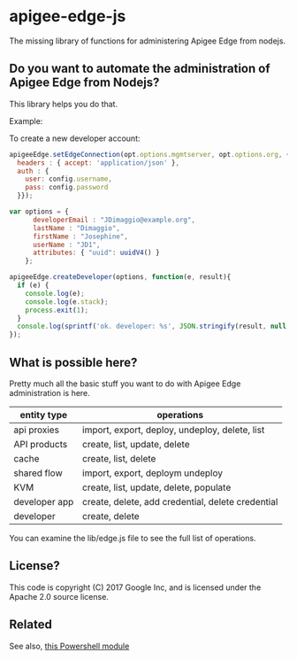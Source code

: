 # apigee-edge-js

The missing library of functions for administering Apigee Edge from nodejs.

## Do you want to automate the administration of Apigee Edge from Nodejs?

This library helps you do that.

Example:

To create a new developer account:

```js
apigeeEdge.setEdgeConnection(opt.options.mgmtserver, opt.options.org, {
  headers : { accept: 'application/json' },
  auth : {
    user: config.username,
    pass: config.password
  }});

var options = {
      developerEmail : "JDimaggio@example.org",
      lastName : "Dimaggio",
      firstName : "Josephine",
      userName : "JD1",
      attributes: { "uuid": uuidV4() }
    };

apigeeEdge.createDeveloper(options, function(e, result){
  if (e) {
    console.log(e);
    console.log(e.stack);
    process.exit(1);
  }
  console.log(sprintf('ok. developer: %s', JSON.stringify(result, null, 2)));
});

```

## What is possible here?

Pretty much all the basic stuff you want to do with Apigee Edge administration is here.

|    entity type       |  operations                                    |
| -------------------- | ---------------------------------------------- |
| api proxies          | import, export, deploy, undeploy, delete, list | 
| API products         | create, list, update, delete  |
| cache                | create, list, delete |
| shared flow          | import, export, deploym undeploy |
| KVM                  | create, list, update, delete, populate |
| developer app        | create, delete, add credential, delete credential  |
| developer            | create, delete  |

You can examine the lib/edge.js file to see the full list of operations.


## License?

This code is copyright (C) 2017 Google Inc, and is licensed under the Apache 2.0 source license.

## Related

See also, [this Powershell module](https://github.com/DinoChiesa/Edge-Powershell-Admin)


